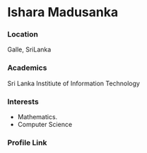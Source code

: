 # Ishara Madusanka

### Location

Galle, SriLanka

### Academics

Sri Lanka Institiute of Information Technology

### Interests

- Mathematics.
- Computer Science

### Profile Link
